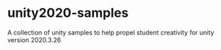 # unity2020-samples
A collection of unity samples to help propel student creativity for unity version 2020.3.26

